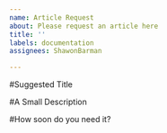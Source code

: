 ```yaml
---
name: Article Request
about: Please request an article here
title: ''
labels: documentation
assignees: ShawonBarman

---
```


#Suggested Title

#A Small Description

#How soon do you need it?
